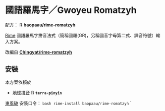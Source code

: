 # 國語羅馬字／Gwoyeu Romatzyh

配方： ℞ **baopaau/rime-romatzyh**

[Rime](http://rime.im) 國語羅馬字拼音法式（簡稱國羅(GR)，另稱國音字母第二式、譯音符號）輸入方案。
    
改編自 [**Chingyat/rime-romatzyh**](https://github.com/Chingyat/rime-romatzyh)

## 安裝

本方案依賴於

  - [地球拼音](https://github.com/rime/rime-terra-pinyin) ℞ **`terra-pinyin`**

[東風破](https://github.com/rime/plum) 安裝口令： `bash rime-install baopaau/rime-romatzyh`
`

